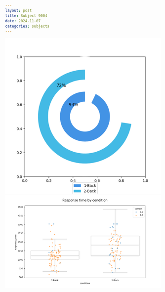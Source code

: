 ```yaml
---
layout: post
title: Subject 9004
date: 2024-11-07
categories: subjects
---
```


![](data/9004/run-10/9004_accuracy_by_condition.png)
![](data/9004/run-10/9004_response_time_by_condition.png)
